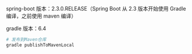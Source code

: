 spring-boot 版本：2.3.0.RELEASE（Spring Boot 从 2.3 版本开始使用 Gradle 编译，之前使用 maven 编译）

gradle 版本：6.4

```bash
# 发布到Maven仓库
gradle publishToMavenLocal
```
